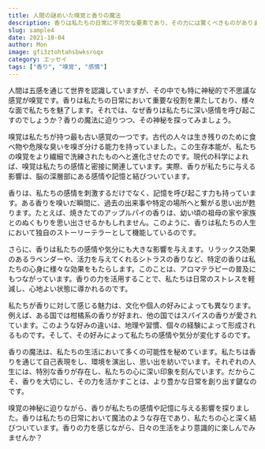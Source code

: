 ```yaml
---
title: 人間の謎めいた嗅覚と香りの魔法
description: 香りは私たちの日常に不可欠な要素であり、その力には驚くべきものがあります。嗅覚の神秘に迫りつつ、香りが私たちの感情や記憶に与える影響を探ります。
slug: sample4
date: 2021-10-04
author: Mon
image: gfi3ztohtahsbwksroqx
category: エッセイ
tags: ["香り", "嗅覚", "感情"]
---
```


人間は五感を通じて世界を認識していますが、その中でも特に神秘的で不思議な感覚が嗅覚です。香りは私たちの日常において重要な役割を果たしており、様々な面で私たちを魅了します。それでは、なぜ香りは私たちに深い感情を呼び起こすのでしょうか？香りの魔法に迫りつつ、その神秘を探ってみましょう。

嗅覚は私たちが持つ最も古い感覚の一つです。古代の人々は生き残りのために食べ物や危険な臭いを嗅ぎ分ける能力を持っていました。この生存本能が、私たちの嗅覚をより繊細で洗練されたものへと進化させたのです。現代の科学によれば、嗅覚は私たちの感情と密接に関連しています。実際、香りが私たちに与える影響は、脳の深層部にある感情や記憶と結びついています。

香りは、私たちの感情を刺激するだけでなく、記憶を呼び起こす力も持っています。ある香りを嗅いだ瞬間に、過去の出来事や特定の場所へと繋がる思い出が甦ります。たとえば、焼きたてのアップルパイの香りは、幼い頃の祖母の家や家族とのぬくもりを思い出させるかもしれません。このように、香りは私たちの人生において独自のストーリーテラーとして機能しているのです。

さらに、香りは私たちの感情や気分にも大きな影響を与えます。リラックス効果のあるラベンダーや、活力を与えてくれるシトラスの香りなど、特定の香りは私たちの心身に様々な効果をもたらします。このことは、アロマテラピーの普及にもつながっています。香りの力を活用することで、私たちは日常のストレスを軽減し、心地よい状態に導かれるのです。

私たちが香りに対して感じる魅力は、文化や個人の好みによっても異なります。例えば、ある国では柑橘系の香りが好まれ、他の国ではスパイスの香りが愛されています。このような好みの違いは、地理や習慣、個々の経験によって形成されるものです。そして、その好みによって私たちの感情や気分が変化するのです。

香りの魔法は、私たちの生活において多くの可能性を秘めています。私たちは香りを通じて自己表現をし、環境を演出し、思い出を紡いでいます。それぞれの人生には、特別な香りが存在し、私たちの心に深い印象を刻んでいます。だからこそ、香りを大切にし、その力を活かすことは、より豊かな日常を創り出す鍵なのです。

嗅覚の神秘に迫りながら、香りが私たちの感情や記憶に与える影響を探りました。香りは私たちの日常において魔法のような存在であり、私たちの心と深く結びついています。香りの力を感じながら、日々の生活をより意識的に楽しんでみませんか？
